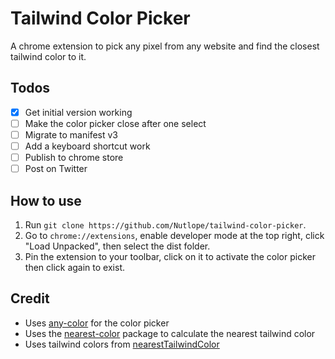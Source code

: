 # Tailwind Color Picker

A chrome extension to pick any pixel from any website and find the closest tailwind color to it.

## Todos

- [x] Get initial version working
- [ ] Make the color picker close after one select
- [ ] Migrate to manifest v3
- [ ] Add a keyboard shortcut work
- [ ] Publish to chrome store
- [ ] Post on Twitter

## How to use

1. Run `git clone https://github.com/Nutlope/tailwind-color-picker`.
2. Go to `chrome://extensions`, enable developer mode at the top right, click "Load Unpacked", then select the dist folder.
3. Pin the extension to your toolbar, click on it to activate the color picker then click again to exist.

## Credit

- Uses [any-color](https://github.com/hankchiutw/any-color) for the color picker
- Uses the [nearest-color](https://github.com/dtao/nearest-color) package to calculate the nearest tailwind color
- Uses tailwind colors from [nearestTailwindColor](https://github.com/zhigang1992/nearestTailwindColor/blob/master/colors.js)
